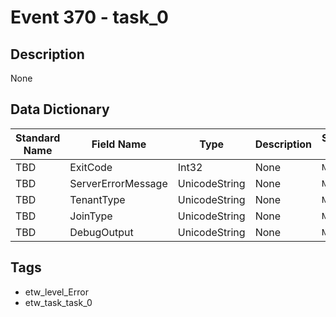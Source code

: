 # Event 370 - task_0

## Description
None

## Data Dictionary
|Standard Name|Field Name|Type|Description|Sample Value|
|---|---|---|---|---|
|TBD|ExitCode|Int32|None|`None`|
|TBD|ServerErrorMessage|UnicodeString|None|`None`|
|TBD|TenantType|UnicodeString|None|`None`|
|TBD|JoinType|UnicodeString|None|`None`|
|TBD|DebugOutput|UnicodeString|None|`None`|

## Tags
* etw_level_Error
* etw_task_task_0